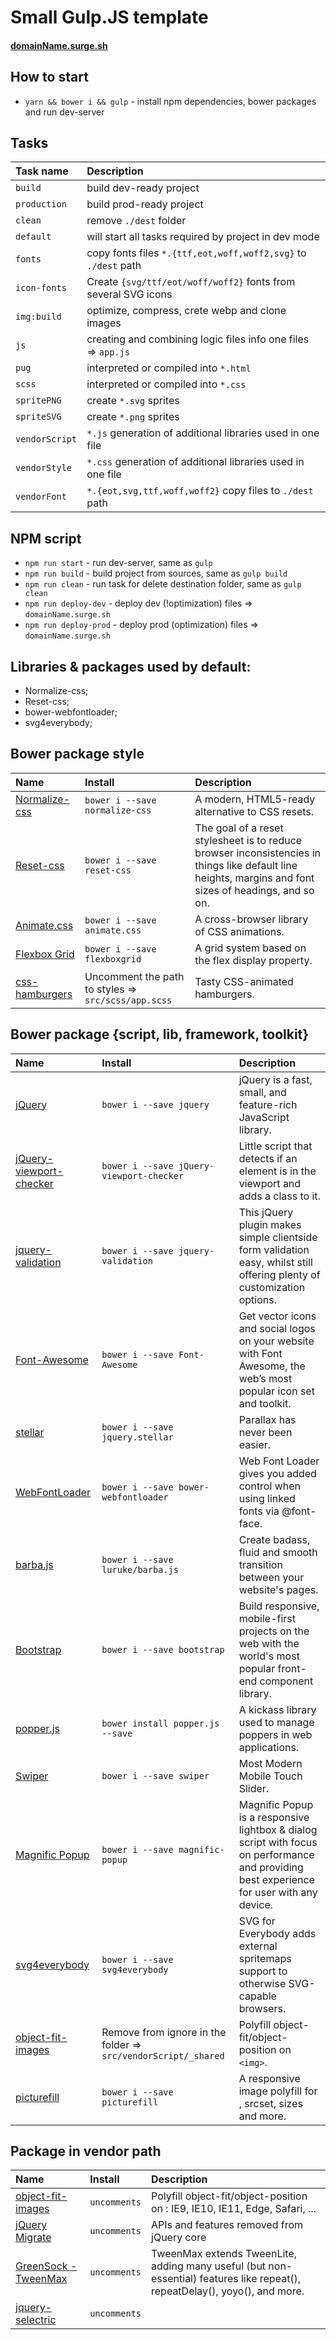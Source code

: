 # Small Gulp.JS template

#### [domainName.surge.sh](http://domainName.surge.sh/)

## How to start
* `yarn && bower i && gulp` - install npm dependencies, bower packages and run dev-server

## Tasks
Task name | Description                                                      
:---|:---
`build` | build dev-ready project
`production` | build prod-ready project
`clean` | remove `./dest` folder
`default` | will start all tasks required by project in dev mode
`fonts` | copy fonts files `*.{ttf,eot,woff,woff2,svg}` to `./dest` path
`icon-fonts` | Create `{svg/ttf/eot/woff/woff2}` fonts from several SVG icons
`img:build` | optimize, compress, crete webp and clone images
`js` | creating and combining logic files info one files => `app.js`
`pug` | interpreted or compiled into `*.html`
`scss` | interpreted or compiled into `*.css`
`spritePNG` | create `*.svg` sprites
`spriteSVG` | create `*.png` sprites
`vendorScript` | `*.js` generation of additional libraries used in one file
`vendorStyle` | `*.css` generation of additional libraries used in one file
`vendorFont` | `*.{eot,svg,ttf,woff,woff2}` copy files to `./dest` path

## NPM script
* `npm run start` - run dev-server, same as `gulp`
* `npm run build` - build project from sources, same as `gulp build`
* `npm run clean` - run task for delete destination folder, same as `gulp clean`
* `npm run deploy-dev` - deploy dev (!optimization) files => `domainName.surge.sh`
* `npm run deploy-prod` - deploy prod (optimization) files => `domainName.surge.sh`

## Libraries & packages used by default:
- Normalize-css;
- Reset-css;
- bower-webfontloader;
- svg4everybody;


## Bower package style
Name | Install | Description
:---|:---|:---
[Normalize-css](https://necolas.github.io/normalize.css/) | `bower i --save normalize-css` | A modern, HTML5-ready alternative to CSS resets.
[Reset-css](https://meyerweb.com/eric/tools/css/reset/) | `bower i --save reset-css` | The goal of a reset stylesheet is to reduce browser inconsistencies in things like default line heights, margins and font sizes of headings, and so on.
[Animate.css](https://daneden.github.io/animate.css/) | `bower i --save animate.css` | A cross-browser library of CSS animations.
[Flexbox Grid](http://flexboxgrid.com/) | `bower i --save flexboxgrid` | A grid system based on the flex display property.
[css-hamburgers](https://jonsuh.com/hamburgers/) | Uncomment the path to styles => `src/scss/app.scss` | Tasty CSS-animated hamburgers.

## Bower package {script, lib, framework, toolkit}
Name | Install | Description
:---|:---|:---
[jQuery](https://jquery.com/) | `bower i --save jquery` | jQuery is a fast, small, and feature-rich JavaScript library.
[jQuery-viewport-checker](https://github.com/dirkgroenen/jQuery-viewport-checker) | `bower i --save jQuery-viewport-checker` | Little script that detects if an element is in the viewport and adds a class to it.
[jquery-validation](https://jqueryvalidation.org/) | `bower i --save jquery-validation` | This jQuery plugin makes simple clientside form validation easy, whilst still offering plenty of customization options.
[Font-Awesome](https://fontawesome.com/) | `bower i --save Font-Awesome` | Get vector icons and social logos on your website with Font Awesome, the web’s most popular icon set and toolkit.
[stellar](http://markdalgleish.com/projects/stellar.js/) | `bower i --save jquery.stellar` | Parallax has never been easier.
[WebFontLoader](https://github.com/typekit/webfontloader) | `bower i --save bower-webfontloader` | Web Font Loader gives you added control when using linked fonts via @font-face.
[barba.js](http://barbajs.org/) | `bower i --save luruke/barba.js` | Create badass, fluid and smooth transition between your website's pages.
[Bootstrap](http://getbootstrap.com/) | `bower i --save bootstrap` | Build responsive, mobile-first projects on the web with the world's most popular front-end component library.
[popper.js](https://popper.js.org/) | `bower install popper.js --save` | A kickass library used to manage poppers in web applications.
[Swiper](http://idangero.us/swiper/) | `bower i --save swiper` | Most Modern Mobile Touch Slider.
[Magnific Popup](http://dimsemenov.com/plugins/magnific-popup/) | `bower i --save magnific-popup` | Magnific Popup is a responsive lightbox & dialog script with focus on performance and providing best experience for user with any device.
[svg4everybody](https://jonathantneal.github.io/svg4everybody/) | `bower i --save svg4everybody` | SVG for Everybody adds external spritemaps support to otherwise SVG-capable browsers.
[object-fit-images](https://github.com/bfred-it/object-fit-images) | Remove from ignore in the folder => `src/vendorScript/_shared` | Polyfill object-fit/object-position on `<img>`.
[picturefill](http://scottjehl.github.io/picturefill/) | `bower i --save picturefill` | A responsive image polyfill for <picture>, srcset, sizes and more.

## Package in vendor path
Name | Install | Description
:---|:---|:---
[object-fit-images](https://github.com/bfred-it/object-fit-images) | `uncomments` | Polyfill object-fit/object-position on <img>: IE9, IE10, IE11, Edge, Safari, ...
[jQuery Migrate](https://github.com/jquery/jquery-migrate) | `uncomments` | APIs and features removed from jQuery core
[GreenSock - TweenMax](https://greensock.com/docs/TweenMax) | `uncomments` | TweenMax extends TweenLite, adding many useful (but non-essential) features like repeat(), repeatDelay(), yoyo(), and more.
[jquery-selectric](http://selectric.js.org/) | `uncomments` || `bower i --save jquery-selectric` | Fast, simple and light jQuery plugin to customize HTML selects.